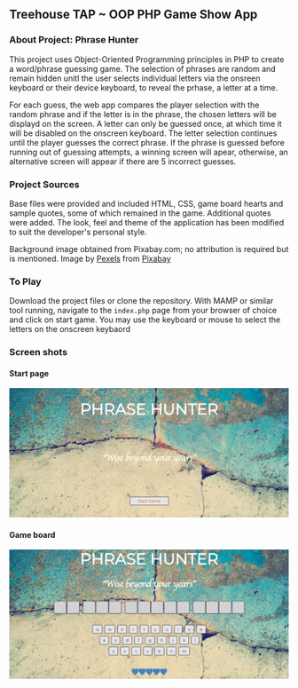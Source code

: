## Treehouse TAP ~ OOP PHP Game Show App


### About Project: Phrase Hunter
This project uses Object-Oriented Programming principles in PHP to create a word/phrase guessing game. The selection of phrases are random and remain hidden unitl the user selects individual letters via the onsreen keyboard or their device keyboard, to reveal the prhase, a letter at a time.

For each guess, the web app compares the player selection with the random phrase and if the letter is in the phrase, the chosen letters will be displayd on the screen. A letter can only be guessed once, at which time it will be disabled on the onscreen keyboard. The letter selection continues until the player guesses the correct phrase. If the phrase is guessed before running out of guessing attempts, a  winning screen will apear, otherwise, an alternative screen will appear if there are 5 incorrect guesses. 



### Project Sources
Base files were provided and included HTML, CSS, game board hearts and sample quotes, some of which remained in the game. Additional quotes were added. The look, feel and theme of the application has been modified to suit the developer's personal style.

Background image obtained from Pixabay.com; no attribution is required but is mentioned.
 Image by [Pexels]("https://pixabay.com/users/Pexels-2286921/?utm_source=link-attribution&amp;utm_medium=referral&amp;utm_campaign=image&amp;utm_content=1850417") 
 from [Pixabay](https://pixabay.com/?utm_source=link-attribution&amp;utm_medium=referral&amp;utm_campaign=image&amp;utm_content=1850417)

### To Play
Download the project files or clone the repository. With MAMP or similar tool running, navigate to the `index.php` page from your browser of choice and click on start game. You may use the keyboard or mouse to select the letters on the onscreen keybaord 

### Screen shots

#### Start page
![start page](images/start_page.png)

#### Game board
![game board](images/game_board.png)